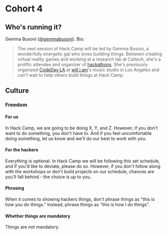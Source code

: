 # Cohort 4

## Who's running it?

Gemma Busoni ([@gemmabusoni](https://github.com/gemmabusoni)). Bio:

> The next session of Hack Camp will be led by Gemma Busoni, a wonderfully
> energetic gal who loves building things. Between creating virtual reality
> games and working at a research lab at Caltech, she's a prolific attendee and
> organizer of [hackathons](https://en.wikipedia.org/wiki/Hackathon). She's
> previously organized [CodeDay LA](https://codeday.org/la) at
> [will.i.am](http://will.i.am/)'s music studio in Los Angeles and can't wait to
> help others build things at Hack Camp.

## Culture

### Freedom

#### For us

In Hack Camp, we are going to be doing X, Y, and Z. However, if you don't want
to do something, you don't have to. And if you feel uncomfortable doing
something, let us know and we'll do our best to work with you.

#### For the hackers

Everything is optional. In Hack Camp we will be following this set schedule, and
if you'd like to deviate, please do so. However, if you don't follow along with
the workshops or don't build projects on our schedule, chances are you'll fall
behind - the choice is up to you.

#### Phrasing

When it comes to showing hackers things, don't phrase things as "this is how you
do things." Instead, phrase things as "this is how I do things".

#### Whether things are mandatory

Things are not mandatory.
